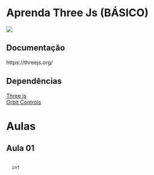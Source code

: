 <h1>Aprenda Three Js (BÁSICO)</h1>

<img src="https://miro.medium.com/max/724/1*6s_Dkfeldg35ySmAp0tPkQ.png">

<h2>Documentação</h2>
https://threejs.org/

<h2>Dependências</h2>
<a href="https://cdn.jsdelivr.net/npm/three@0.145.0/build/three.min.js">Three js</a><br>
<a href="https://cdn.jsdelivr.net/npm/three@0.145.0/examples/js/controls/OrbitControls.js">Orbit Controls</a>

<h1>Aulas</h1>

<h2>Aula 01</h2>
<code>
  int
</code>
